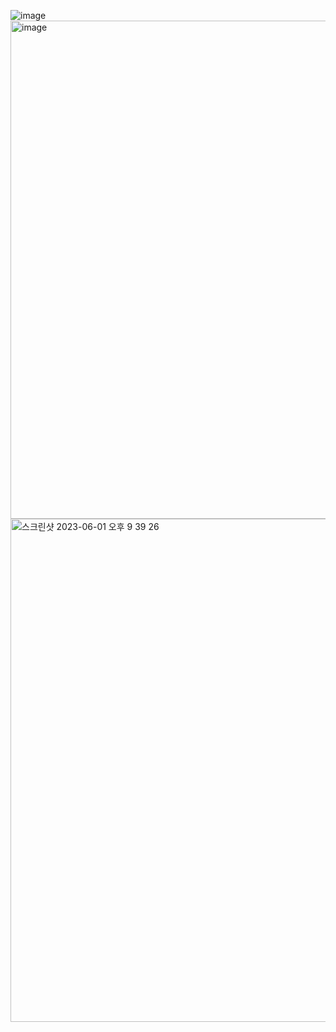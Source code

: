 ![image](https://github.com/koreaIT-study/programmers/assets/92290312/91bcf51b-cce3-44d1-b9d2-b923cad6bd10)
<img width="797" alt="image" src="https://github.com/koreaIT-study/programmers/assets/32920566/5c334021-40c7-4733-8352-027e5bef06cd">
<img width="805" alt="스크린샷 2023-06-01 오후 9 39 26" src="https://github.com/koreaIT-study/programmers/assets/82895809/0f87941e-c517-4972-a3c9-ac29ec713fc1">
